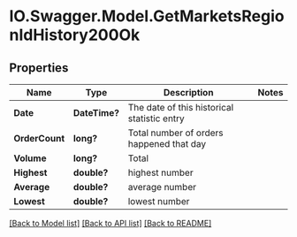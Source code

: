 # IO.Swagger.Model.GetMarketsRegionIdHistory200Ok
## Properties

Name | Type | Description | Notes
------------ | ------------- | ------------- | -------------
**Date** | **DateTime?** | The date of this historical statistic entry | 
**OrderCount** | **long?** | Total number of orders happened that day | 
**Volume** | **long?** | Total | 
**Highest** | **double?** | highest number | 
**Average** | **double?** | average number | 
**Lowest** | **double?** | lowest number | 

[[Back to Model list]](../README.md#documentation-for-models) [[Back to API list]](../README.md#documentation-for-api-endpoints) [[Back to README]](../README.md)

